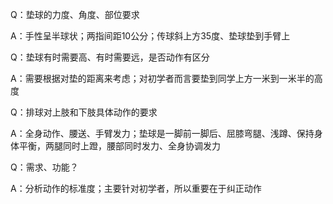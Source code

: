 Q：垫球的力度、角度、部位要求

A：手性呈半球状；两指间距10公分；传球斜上方35度、垫球垫到手臂上

Q：垫球有时需要高、有时需要远，是否动作有区分

A：需要根据对垫的距离来考虑；对初学者而言要垫到同学上方一米到一米半的高度

Q：排球对上肢和下肢具体动作的要求

A：全身动作、腰送、手臂发力；垫球是一脚前一脚后、屈膝弯腿、浅蹲、保持身体平衡，两腿同时上蹬，腰部同时发力、全身协调发力

Q：需求、功能？

A：分析动作的标准度；主要针对初学者，所以重要在于纠正动作



